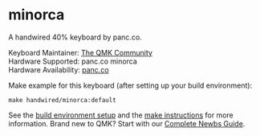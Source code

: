 # minorca

A handwired 40% keyboard by panc.co.

Keyboard Maintainer: [The QMK Community](https://github.com/qmk)  
Hardware Supported: panc.co minorca  
Hardware Availability: [panc.co](https://www.panc.co/blog/minorcasebright-information-page)

Make example for this keyboard (after setting up your build environment):

    make handwired/minorca:default

See the [build environment setup](https://docs.qmk.fm/#/getting_started_build_tools) and the [make instructions](https://docs.qmk.fm/#/getting_started_make_guide) for more information. Brand new to QMK? Start with our [Complete Newbs Guide](https://docs.qmk.fm/#/newbs).
